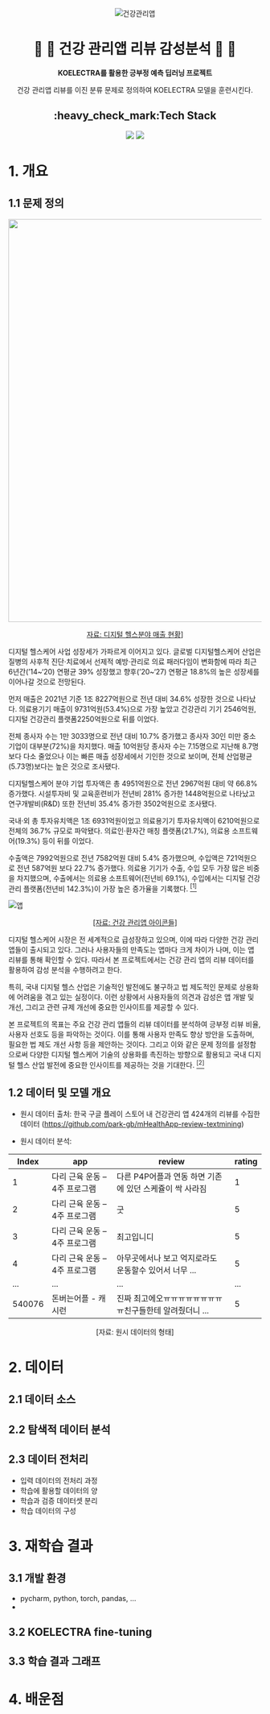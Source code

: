 <div align=center>

![건강관리앱](https://github.com/5solemi5/KOELECTRA_sentiment_analysis/assets/104000117/45bbeb60-f509-49a5-8df7-a5010227358f)

  
# :hospital: :iphone: 건강 관리앱 리뷰 감성분석 :pill: :syringe: 
  
**KOELECTRA를 활용한 긍부정 예측 딥러닝 프로젝트**
  
건강 관리앱 리뷰를 이진 분류 문제로 정의하여 KOELECTRA 모델을 훈련시킨다. 
  
<h2>:heavy_check_mark:Tech Stack</h2>
<img src="https://img.shields.io/badge/PyTorch-E34F26?style=flat-square&logo=PyTorch&logoColor=white"/></a> 
<img src="https://img.shields.io/badge/Python-3776AB?style=flat-square&logo=Python&logoColor=white"/></a>

</div>

# 1. 개요
## 1.1 문제 정의

  
<div align=center><img src = "https://github.com/5solemi5/KOELECTRA_sentiment_analysis/assets/104000117/a79cf0e2-5469-4af2-b581-3b71eca119a8" width="800">
 
  [자료: 디지털 헬스분야 매출 현황](https://www.dailypharm.com/Users/News/NewsView.html?ID=298670)]

  </div>


디지털 헬스케어 사업 성장세가 가파르게 이어지고 있다. 글로벌 디지털헬스케어 산업은 질병의 사후적 진단·치료에서 선제적 예방·관리로 의료 패러다임이 변화함에 따라 최근 6년간(’14~‘20) 연평균 39% 성장했고 향후(’20~‘27) 연평균 18.8%의 높은 성장세를 이어나갈 것으로 전망된다.

먼저 매출은 2021년 기준 1조 8227억원으로 전년 대비 34.6% 성장한 것으로 나타났다. 의료용기기 매출이 9731억원(53.4%)으로 가장 높았고 건강관리 기기 2546억원, 디지털 건강관리 플랫폼2250억원으로 뒤를 이었다.

전체 종사자 수는 1만 3033명으로 전년 대비 10.7% 증가했고 종사자 30인 미만 중소기업이 대부분(72%)을 차지했다. 매출 10억원당 종사자 수는 7.15명으로 지난해 8.7명보다 다소 줄었으나 이는 빠른 매출 성장세에서 기인한 것으로 보이며, 전체 산업평균(5.73명)보다는 높은 것으로 조사됐다.

디지털헬스케어 분야 기업 투자액은 총 4951억원으로 전년 2967억원 대비 약 66.8% 증가했다. 시설투자비 및 교육훈련비가 전년비 281% 증가한 1448억원으로 나타났고 연구개발비(R&D) 또한 전년비 35.4% 증가한 3502억원으로 조사됐다.

국내·외 총 투자유치액은 1조 6931억원이었고 의료용기기 투자유치액이 6210억원으로 전체의 36.7% 규모로 파악됐다. 의료인·환자간 매칭 플랫폼(21.7%), 의료용 소프트웨어(19.3%) 등이 뒤를 이었다.

수출액은 7992억원으로 전년 7582억원 대비 5.4% 증가했으며, 수입액은 721억원으로 전년 587억원 보다 22.7% 증가했다. 의료용 기기가 수출, 수입 모두 가장 많은 비중을 차지했으며, 수출에서는 의료용 소프트웨어(전년비 69.1%), 수입에서는 디지털 건강관리 플랫폼(전년비 142.3%)이 가장 높은 증가율을 기록했다. [<sup>[1]</sup>](https://www.dailypharm.com/Users/News/NewsView.html?ID=298670)
  


![앱](https://github.com/5solemi5/KOELECTRA_sentiment_analysis/assets/104000117/5c8e5e90-bc67-4f15-a3a0-038af1f15d15)
 
 <div align=center>
  
[[자료: 건강 관리앱 아이콘들]](https://www.youtube.com/watch?app=desktop&v=R8UwQF8NHG8)
  
 </div>

 디지털 헬스케어 시장은 전 세계적으로 급성장하고 있으며, 이에 따라 다양한 건강 관리 앱들이 출시되고 있다. 그러나 사용자들의 만족도는 앱마다 크게 차이가 나며, 이는 앱 리뷰를 통해 확인할 수 있다. 따라서 본 프로젝트에서는 건강 관리 앱의 리뷰 데이터를 활용하여 감성 분석을 수행하려고 한다.

특히, 국내 디지털 헬스 산업은 기술적인 발전에도 불구하고 법 제도적인 문제로 상용화에 어려움을 겪고 있는 실정이다. 이런 상황에서 사용자들의 의견과 감성은 앱 개발 및 개선, 그리고 관련 규제 개선에 중요한 인사이트를 제공할 수 있다.

본 프로젝트의 목표는 주요 건강 관리 앱들의 리뷰 데이터를 분석하여 긍부정 리뷰 비율, 사용자 선호도 등을 파악하는 것이다. 이를 통해 사용자 만족도 향상 방안을 도출하며, 필요한 법 제도 개선 사항 등을 제안하는 것이다. 그리고 이와 같은 문제 정의를 설정함으로써 다양한 디지털 헬스케어 기술의 상용화를 촉진하는 방향으로 활용되고 국내 디지털 헬스 산업 발전에 중요한 인사이트를 제공하는 것을 기대한다. [<sup>[2]</sup>](https://www.bioin.or.kr/board.do?num=309481&bid=industry&cmd=view)

 
## 1.2 데이터 및 모델 개요

- 원시 데이터 출처: 
한국 구글 플레이 스토어 내 건강관리 앱 424개의 리뷰를 수집한 데이터 
(https://github.com/park-gb/mHealthApp-review-textmining)
  
- 원시 데이터 분석:

<div align=center>

|Index|app|review|rating|
|-|-|-|-|
|1|다리 근육 운동 – 4주 프로그램|다른 P4P어플과 연동 하면 기존에 있던 스케쥴이 싹 사라짐|1|
|2|다리 근육 운동 – 4주 프로그램|굿|5|
|3|다리 근육 운동 – 4주 프로그램|최고입니디|5|
|4|다리 근육 운동 – 4주 프로그램|아무곳에서나 보고 억지로라도 운동할수 있어서 너무 ...|5|
|...|...|...|...|
|540076|돈버는어플 - 캐시런|진짜 최고에오ㅠㅠㅠㅠㅠㅠㅠㅠㅠ친구들한테 알려줬더니 ...|5|

[자료: 원시 데이터의 형태]

</div>

# 2. 데이터
## 2.1 데이터 소스

## 2.2 탐색적 데이터 분석

## 2.3 데이터 전처리
- 입력 데이터의 전처리 과정
- 학습에 활용할 데이터의 양
- 학습과 검증 데이터셋 분리
- 학습 데이터의 구성

# 3. 재학습 결과
## 3.1 개발 환경
 - pycharm, python, torch, pandas, ...
 - 
## 3.2 KOELECTRA fine-tuning
## 3.3 학습 결과 그래프

# 4. 배운점
